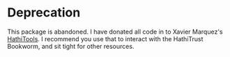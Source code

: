 # Deprecation

This package is abandoned. I have donated all code in to Xavier Marquez's [HathiTools](https://github.com/xmarquez/hathiTools).
I recommend you use that to interact with the HathiTrust Bookworm, and sit tight for other resources.
